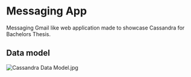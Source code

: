 # Messaging App
Messaging Gmail like web application made to showcase Cassandra for Bachelors Thesis.

## Data model
![Cassandra Data Model.jpg](..%2F..%2F..%2F..%2F..%2FDownloads%2FCassandra%20Data%20Model.jpg)
